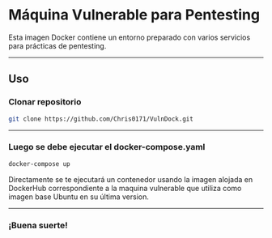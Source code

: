 # Máquina Vulnerable para Pentesting

Esta imagen Docker contiene un entorno preparado con varios servicios para prácticas de pentesting.

---

## Uso
### Clonar repositorio
```bash
git clone https://github.com/Chris0171/VulnDock.git
```
---

### Luego se debe ejecutar el docker-compose.yaml
```bash
docker-compose up
```
Directamente se te ejecutará un contenedor usando la imagen alojada en DockerHub correspondiente a la maquina vulnerable que utiliza como imagen base Ubuntu en su última version. 

---
### ¡Buena suerte!